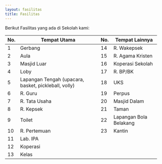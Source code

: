 ```yaml
---
layout: fasilitas
title: Fasilitas
---
```


Berikut Fasilitas yang ada di Sekolah kami:

| No. | Tempat Utama                         | No. | Tempat Lainnya                           |
|-----|--------------------------------------|-----|------------------------------------------|
| 1   | Gerbang                              | 14  | R. Wakepsek                              |
| 2   | Aula                                 | 15  | R. Agama Kristen                         |
| 3   | Masjid Luar                          | 16  | Koperasi Sekolah                         |
| 4   | Loby                                 | 17  | R. BP/BK                                 |
| 5   | Lapangan Tengah (upacara, basket, pickleball, volly) | 18  | UKS                                     |
| 6   | R. Guru                              | 19  | Perpus                                   |
| 7   | R. Tata Usaha                        | 20  | Masjid Dalam                             |
| 8   | R. Kepsek                            | 21  | Taman                                    |
| 9   | Toilet                               | 22  | Lapangan Bola Belakang                   |
| 10  | R. Pertemuan                         | 23  | Kantin                                   |
| 11  | Lab. IPA                             |     |                                          |
| 12  | Koperasi                             |     |                                          |
| 13  | Kelas                                |     |    